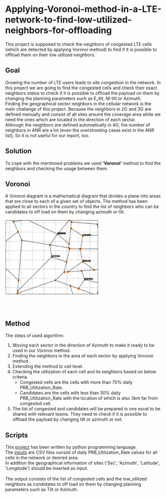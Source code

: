# Applying-Voronoi-method-in-a-LTE-network-to-find-low-utilized-neighbors-for-offloading
This project is supposed to check the neighbors of congested LTE cells (which are detected by applying Voronoi method) to find if it is possible to offload them on their low utilized neighbors. 
## Goal
Growing the number of LTE users leads to site congestion in the network. In this project we are going to find the congested cells and check their exact neighbors status to check if it is possible to offload the payload on them by changing the planning parameters such as E_tilt, M-tilt or Azimuth. <br /> 
Finding the geographical sector neighbors in the cellular network is the main challange of this project. Because the neighbors in 2G and 3G are defined manually and consist of all sites around the coverage area while we need the ones which are located in the direction of each sector.<br />
Although the neighbors are defined automatically in 4G, the number of neighbors in ANR are a lot (even the overshooting cases exist in the ANR list), So it is not useful for our report, too. 

## Solution
To cope with the mentioned problems we used  **‘Voronoi’** method to find the neighbors and checking the usage between them.<br />


## Voronoi
A Voronoi diagram is a mathematical diagram that divides a plane into areas that are close to each of a given set of objects.
The method has been applied to all sectors in the country to find the list of neighbors who can be candidates to off load on them by changing azimuth or tilt.<br /><br />
<img src=https://github.com/HadisAB/Applying-Voronoi-method-in-a-LTE-network-to-find-low-utilized-neighbors-for-offloading/blob/main/Git_Capture.PNG width="300" height="240"/>

<br /><br />
## Method
The steps of used algorithm:<br />

1. Moving each sector in the direction of Azimuth to make it ready to be used in our Voronoi method.
2. Finding the neighbors in the area of each sector by applying Voronoi method.
3. Extending the method to cell level. 
4. Checking the utilization of each cell and its neighbors based on below criteria
    * Congested cells are the cells with more than 70% daily PRB_Utilization_Rate.
    * Candidates are the cells with less than 30% daily PRB_Utilization_Rate with the location of which is also  3km far from congested cell.
5. The list of congested and candidates will be prepared in one excel to be shared with relevant teams. They need to check if it is possible to offload the payload by changing tilt or azimuth or not.   

## Scripts
This [project](https://github.com/HadisAB/Applying-Voronoi-method-in-a-LTE-network-to-find-low-utilized-neighbors-for-offloading/blob/main/Voronoi_Git.py) has been written by python programming language.<br />
The [inputs](https://github.com/HadisAB/Applying-Voronoi-method-in-a-LTE-network-to-find-low-utilized-neighbors-for-offloading/blob/main/Git_Input.rar) are CSV files consist of daily PRB_Utilization_Rate values for all cells in the network or desired area.<br />
In addition the geographical information of sites ('Sec', 'Azimuth', 'Latitude', 'Longitude') should be inserted as input.<br /><br />
The output consists of the list of congested cells and the low_utilized neighbors as condidates to off load on them by changing planning parameters such as Tilt or Azimuth. <br />

